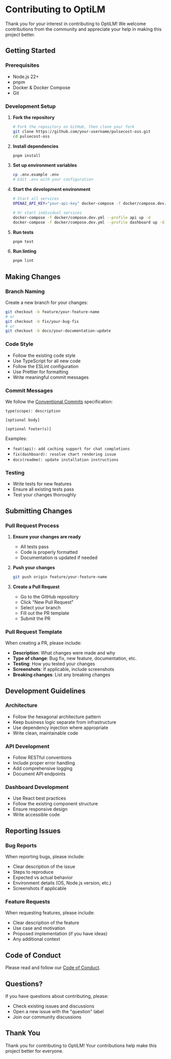 # Contributing to OptiLM

Thank you for your interest in contributing to OptiLM! We welcome contributions from the community and appreciate your help in making this project better.

## Getting Started

### Prerequisites

- Node.js 22+
- pnpm
- Docker & Docker Compose
- Git

### Development Setup

1. **Fork the repository**

   ```bash
   # Fork the repository on GitHub, then clone your fork
   git clone https://github.com/your-username/pulsecost-oss.git
   cd pulsecost-oss
   ```

2. **Install dependencies**

   ```bash
   pnpm install
   ```

3. **Set up environment variables**

   ```bash
   cp .env.example .env
   # Edit .env with your configuration
   ```

4. **Start the development environment**

   ```bash
   # Start all services
   OPENAI_API_KEY="your-api-key" docker-compose -f docker/compose.dev.yml --profile all up -d

   # Or start individual services
   docker-compose -f docker/compose.dev.yml --profile api up -d
   docker-compose -f docker/compose.dev.yml --profile dashboard up -d
   ```

5. **Run tests**

   ```bash
   pnpm test
   ```

6. **Run linting**
   ```bash
   pnpm lint
   ```

## Making Changes

### Branch Naming

Create a new branch for your changes:

```bash
git checkout -b feature/your-feature-name
# or
git checkout -b fix/your-bug-fix
# or
git checkout -b docs/your-documentation-update
```

### Code Style

- Follow the existing code style
- Use TypeScript for all new code
- Follow the ESLint configuration
- Use Prettier for formatting
- Write meaningful commit messages

### Commit Messages

We follow the [Conventional Commits](https://www.conventionalcommits.org/) specification:

```
type(scope): description

[optional body]

[optional footer(s)]
```

Examples:

- `feat(api): add caching support for chat completions`
- `fix(dashboard): resolve chart rendering issue`
- `docs(readme): update installation instructions`

### Testing

- Write tests for new features
- Ensure all existing tests pass
- Test your changes thoroughly

## Submitting Changes

### Pull Request Process

1. **Ensure your changes are ready**
   - All tests pass
   - Code is properly formatted
   - Documentation is updated if needed

2. **Push your changes**

   ```bash
   git push origin feature/your-feature-name
   ```

3. **Create a Pull Request**
   - Go to the GitHub repository
   - Click "New Pull Request"
   - Select your branch
   - Fill out the PR template
   - Submit the PR

### Pull Request Template

When creating a PR, please include:

- **Description**: What changes were made and why
- **Type of change**: Bug fix, new feature, documentation, etc.
- **Testing**: How you tested your changes
- **Screenshots**: If applicable, include screenshots
- **Breaking changes**: List any breaking changes

## Development Guidelines

### Architecture

- Follow the hexagonal architecture pattern
- Keep business logic separate from infrastructure
- Use dependency injection where appropriate
- Write clean, maintainable code

### API Development

- Follow RESTful conventions
- Include proper error handling
- Add comprehensive logging
- Document API endpoints

### Dashboard Development

- Use React best practices
- Follow the existing component structure
- Ensure responsive design
- Write accessible code

## Reporting Issues

### Bug Reports

When reporting bugs, please include:

- Clear description of the issue
- Steps to reproduce
- Expected vs actual behavior
- Environment details (OS, Node.js version, etc.)
- Screenshots if applicable

### Feature Requests

When requesting features, please include:

- Clear description of the feature
- Use case and motivation
- Proposed implementation (if you have ideas)
- Any additional context

## Code of Conduct

Please read and follow our [Code of Conduct](CODE_OF_CONDUCT.md).

## Questions?

If you have questions about contributing, please:

- Check existing issues and discussions
- Open a new issue with the "question" label
- Join our community discussions

## Thank You

Thank you for contributing to OptiLM! Your contributions help make this project better for everyone.
